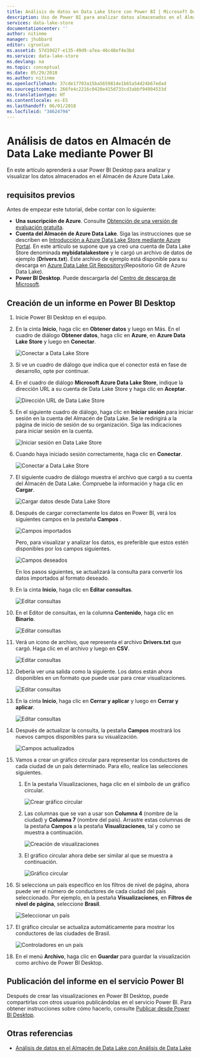 ```yaml
---
title: Análisis de datos en Data Lake Store con Power BI | Microsoft Docs
description: Uso de Power BI para analizar datos almacenados en el Almacén de Azure Data Lake
services: data-lake-store
documentationcenter: ''
author: nitinme
manager: jhubbard
editor: cgronlun
ms.assetid: 57d19d27-e135-49d9-a7ea-46c48ef4e3bd
ms.service: data-lake-store
ms.devlang: na
ms.topic: conceptual
ms.date: 05/29/2018
ms.author: nitinme
ms.openlocfilehash: 37cde17703a15ba5659814e1b65a54d24b67edad
ms.sourcegitcommit: 266fe4c2216c0420e415d733cd3abbf94994533d
ms.translationtype: HT
ms.contentlocale: es-ES
ms.lasthandoff: 06/01/2018
ms.locfileid: "34624794"
---
```

# <a name="analyze-data-in-data-lake-store-by-using-power-bi"></a>Análisis de datos en Almacén de Data Lake mediante Power BI
En este artículo aprenderá a usar Power BI Desktop para analizar y visualizar los datos almacenados en el Almacén de Azure Data Lake.

## <a name="prerequisites"></a>requisitos previos
Antes de empezar este tutorial, debe contar con lo siguiente:

* **Una suscripción de Azure**. Consulte [Obtención de una versión de evaluación gratuita](https://azure.microsoft.com/pricing/free-trial/).
* **Cuenta del Almacén de Azure Data Lake**. Siga las instrucciones que se describen en [Introducción a Azure Data Lake Store mediante Azure Portal](data-lake-store-get-started-portal.md). En este artículo se supone que ya creó una cuenta de Data Lake Store denominada **mybidatalakestore** y le cargó un archivo de datos de ejemplo (**Drivers.txt**). Este archivo de ejemplo está disponible para su descarga en [Azure Data Lake Git Repository](https://github.com/Azure/usql/tree/master/Examples/Samples/Data/AmbulanceData/Drivers.txt)(Repositorio Git de Azure Data Lake).
* **Power BI Desktop**. Puede descargarla del [Centro de descarga de Microsoft](https://www.microsoft.com/en-us/download/details.aspx?id=45331). 

## <a name="create-a-report-in-power-bi-desktop"></a>Creación de un informe en Power BI Desktop
1. Inicie Power BI Desktop en el equipo.
2. En la cinta **Inicio**, haga clic en **Obtener datos** y luego en Más. En el cuadro de diálogo **Obtener datos**, haga clic en **Azure**, en **Azure Data Lake Store** y luego en **Conectar**.
   
    ![Conectar a Data Lake Store](./media/data-lake-store-power-bi/get-data-lake-store-account.png "Conectar a Data Lake Store")
3. Si ve un cuadro de diálogo que indica que el conector está en fase de desarrollo, opte por continuar.
4. En el cuadro de diálogo **Microsoft Azure Data Lake Store**, indique la dirección URL a su cuenta de Data Lake Store y haga clic en **Aceptar**.
   
    ![Dirección URL de Data Lake Store](./media/data-lake-store-power-bi/get-data-lake-store-account-url.png "Dirección URL de Data Lake Store")
5. En el siguiente cuadro de diálogo, haga clic en **Iniciar sesión** para iniciar sesión en la cuenta del Almacén de Data Lake. Se le redirigirá a la página de inicio de sesión de su organización. Siga las indicaciones para iniciar sesión en la cuenta.
   
    ![Iniciar sesión en Data Lake Store](./media/data-lake-store-power-bi/get-data-lake-store-account-signin.png "Iniciar sesión en Data Lake Store")
6. Cuando haya iniciado sesión correctamente, haga clic en **Conectar**.
   
    ![Conectar a Data Lake Store](./media/data-lake-store-power-bi/get-data-lake-store-account-connect.png "Conectar a Data Lake Store")
7. El siguiente cuadro de diálogo muestra el archivo que cargó a su cuenta del Almacén de Data Lake. Compruebe la información y haga clic en **Cargar**.
   
    ![Cargar datos desde Data Lake Store](./media/data-lake-store-power-bi/get-data-lake-store-account-load.png "Cargar datos desde Data Lake Store")
8. Después de cargar correctamente los datos en Power BI, verá los siguientes campos en la pestaña **Campos** .
   
    ![Campos importados](./media/data-lake-store-power-bi/imported-fields.png "Campos importados")
   
    Pero, para visualizar y analizar los datos, es preferible que estos estén disponibles por los campos siguientes.
   
    ![Campos deseados](./media/data-lake-store-power-bi/desired-fields.png "Campos deseados")
   
    En los pasos siguientes, se actualizará la consulta para convertir los datos importados al formato deseado.
9. En la cinta **Inicio**, haga clic en **Editar consultas**.
   
    ![Editar consultas](./media/data-lake-store-power-bi/edit-queries.png "Editar consultas")
10. En el Editor de consultas, en la columna **Contenido**, haga clic en **Binario**.
    
    ![Editar consultas](./media/data-lake-store-power-bi/convert-query1.png "Editar consultas")
11. Verá un icono de archivo, que representa el archivo **Drivers.txt** que cargó. Haga clic en el archivo y luego en **CSV**.    
    
    ![Editar consultas](./media/data-lake-store-power-bi/convert-query2.png "Editar consultas")
12. Debería ver una salida como la siguiente. Los datos están ahora disponibles en un formato que puede usar para crear visualizaciones.
    
    ![Editar consultas](./media/data-lake-store-power-bi/convert-query3.png "Editar consultas")
13. En la cinta **Inicio**, haga clic en **Cerrar y aplicar** y luego en **Cerrar y aplicar**.
    
    ![Editar consultas](./media/data-lake-store-power-bi/load-edited-query.png "Editar consultas")
14. Después de actualizar la consulta, la pestaña **Campos** mostrará los nuevos campos disponibles para su visualización.
    
    ![Campos actualizados](./media/data-lake-store-power-bi/updated-query-fields.png "Campos actualizados")
15. Vamos a crear un gráfico circular para representar los conductores de cada ciudad de un país determinado. Para ello, realice las selecciones siguientes.
    
    1. En la pestaña Visualizaciones, haga clic en el símbolo de un gráfico circular.
       
        ![Crear gráfico circular](./media/data-lake-store-power-bi/create-pie-chart.png "Crear gráfico circular")
    2. Las columnas que se van a usar son **Columna 4** (nombre de la ciudad) y **Columna 7** (nombre del país). Arrastre estas columnas de la pestaña **Campos** a la pestaña **Visualizaciones**, tal y como se muestra a continuación.
       
        ![Creación de visualizaciones](./media/data-lake-store-power-bi/create-visualizations.png "Creación de visualizaciones")
    3. El gráfico circular ahora debe ser similar al que se muestra a continuación.
       
        ![Gráfico circular](./media/data-lake-store-power-bi/pie-chart.png "Crear visualizaciones")
16. Si selecciona un país específico en los filtros de nivel de página, ahora puede ver el número de conductores de cada ciudad del país seleccionado. Por ejemplo, en la pestaña **Visualizaciones**, en **Filtros de nivel de página**, seleccione **Brasil**.
    
    ![Seleccionar un país](./media/data-lake-store-power-bi/select-country.png "Seleccionar un país")
17. El gráfico circular se actualiza automáticamente para mostrar los conductores de las ciudades de Brasil.
    
    ![Controladores en un país](./media/data-lake-store-power-bi/driver-per-country.png "Controladores por país")
18. En el menú **Archivo**, haga clic en **Guardar** para guardar la visualización como archivo de Power BI Desktop.

## <a name="publish-report-to-power-bi-service"></a>Publicación del informe en el servicio Power BI
Después de crear las visualizaciones en Power BI Desktop, puede compartirlas con otros usuarios publicándolas en el servicio Power BI. Para obtener instrucciones sobre cómo hacerlo, consulte [Publicar desde Power BI Desktop](https://powerbi.microsoft.com/documentation/powerbi-desktop-upload-desktop-files/).

## <a name="see-also"></a>Otras referencias
* [Análisis de datos en el Almacén de Data Lake con Análisis de Data Lake](../data-lake-analytics/data-lake-analytics-get-started-portal.md)

